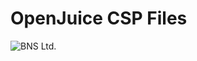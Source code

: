 # OpenJuice CSP Files

![BNS Ltd.](http://176.58.110.19/wp-content/uploads/2021/02/powered-by-1.png)
